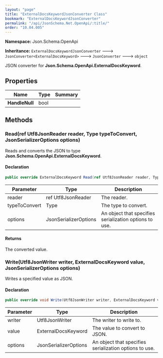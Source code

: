 ```yaml
---
layout: "page"
title: "ExternalDocsKeywordJsonConverter Class"
bookmark: "ExternalDocsKeywordJsonConverter"
permalink: "/api/JsonSchema.Net.OpenApi/:title/"
order: "10.04.005"
---
```

**Namespace:** Json.Schema.OpenApi

**Inheritance:**
`ExternalDocsKeywordJsonConverter`
 🡒 
`JsonConverter<ExternalDocsKeyword>`
 🡒 
`JsonConverter`
 🡒 
`object`

JSON converter for **Json.Schema.OpenApi.ExternalDocsKeyword**.

## Properties

| Name | Type | Summary |
|---|---|---|
| **HandleNull** | bool |  |

## Methods

### Read(ref Utf8JsonReader reader, Type typeToConvert, JsonSerializerOptions options)

Reads and converts the JSON to type **Json.Schema.OpenApi.ExternalDocsKeyword**.

#### Declaration

```c#
public override ExternalDocsKeyword Read(ref Utf8JsonReader reader, Type typeToConvert, JsonSerializerOptions options)
```

| Parameter | Type | Description |
|---|---|---|
| reader | ref Utf8JsonReader | The reader. |
| typeToConvert | Type | The type to convert. |
| options | JsonSerializerOptions | An object that specifies serialization options to use. |


#### Returns

The converted value.

### Write(Utf8JsonWriter writer, ExternalDocsKeyword value, JsonSerializerOptions options)

Writes a specified value as JSON.

#### Declaration

```c#
public override void Write(Utf8JsonWriter writer, ExternalDocsKeyword value, JsonSerializerOptions options)
```

| Parameter | Type | Description |
|---|---|---|
| writer | Utf8JsonWriter | The writer to write to. |
| value | ExternalDocsKeyword | The value to convert to JSON. |
| options | JsonSerializerOptions | An object that specifies serialization options to use. |


